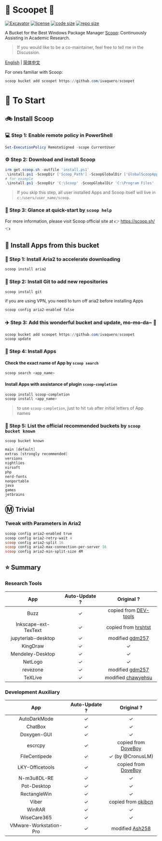 # 🍨 Scoopet 🍨

[![Excavator](https://github.com/ivaquero/scoopet/actions/workflows/ci.yml/badge.svg)](https://github.com/ivaquero/scoopet/actions/workflows/ci.yml)
[![license](https://img.shields.io/github/license/ivaquero/scoopet)](https://github.com/ivaquero/scoopet/blob/master/LICENSE)
[![code size](https://img.shields.io/github/languages/code-size/ivaquero/scoopet.svg)](https://img.shields.io/github/languages/code-size/ivaquero/scoopet.svg)
[![repo size](https://img.shields.io/github/repo-size/ivaquero/scoopet.svg)](https://img.shields.io/github/repo-size/ivaquero/scoopet.svg)

A Bucket for the Best Windows Package Manager [Scoop](https://github.com/ScoopInstaller/Scoop): Continuously Assisting in Academic Research.

> If you would like to be a co-maintainer, feel free to tell me in the Discussion.

<p align="left">
<a href="README.md">English</a> |
<a href="README-CN.md">简体中文</a>
</p>

For ones familiar with Scoop:

```powershell
scoop bucket add scoopet https://github.com/ivaquero/scoopet
```

# :running: To Start

## :bike: Install Scoop

### :computer: Step 1: Enable remote policy in PowerShell

```powershell
Set-ExecutionPolicy RemoteSigned -scope CurrentUser
```

### :gear: Step 2: Download and install Scoop

```powershell
irm get.scoop.sh -outfile 'install.ps1'
.\install.ps1 -ScoopDir ['Scoop_Path'] -ScoopGlobalDir ['GlobalScoopApps_Path'] -NoProxy
# for example
.\install.ps1 -ScoopDir 'C:\Scoop' -ScoopGlobalDir 'C:\Program Files' -NoProxy
```

> If you skip this step, all user installed Apps and Scoop itself will live in `c:/users/user_name/scoop`.

### :book: Step 3: Glance at quick-start by `scoop help`

For more information, please visit Scoop official site at 👉 https://scoop.sh/ 👈

## :car: Install Apps from this bucket

### :train: Step 1: Install Aria2 to accelerate downloading

```powershell
scoop install aria2
```

### :ticket: Step 2: Install Git to add new repositories

```powershell
scoop install git
```

if you are using VPN, you need to turn off aria2 before installing Apps

```powershell
scoop config aria2-enabled false
```

### :airplane: Step 3: Add this wonderful bucket and update, mo-mo-da~ :kiss:

```powershell
scoop bucket add scoopet https://github.com/ivaquero/scoopet
scoop update
```

### :rocket: Step 4: Install Apps

#### Check the exact name of App by `scoop search`

```powershell
scoop search <app_name>
```

#### Install Apps with assistance of plugin `scoop-completion`

```powershell
scoop install scoop-completion
scoop install <app_name>
```

> to use `scoop-completion`, just to hit `tab` after initial letters of App names

### :100: Step 5: List the official recommended buckets by `scoop bucket known`

```powershell
scoop bucket known

main [default]
extras [strongly recommended]
versions
nightlies
nirsoft
php
nerd-fonts
nonportable
java
games
jetbrains
```

## :m: Trivial

### Tweak with Parameters in Aria2

```powershell
scoop config aria2-enabled true
scoop config aria2-retry-wait 4
scoop config aria2-split 16
scoop config aria2-max-connection-per-server 16
scoop config aria2-min-split-size 4M
```

## :star: Summary

### Research Tools

|         App          | Auto-Update ? |                             Original ?                             |
| :------------------: | :-----------: | :----------------------------------------------------------------: |
|         Buzz         |      ✓       | copied from [DEV-tools](https://github.com/anderlli0053/DEV-tools) |
| Inkscape-ext-TexText |      ✓       |   copied from [hrshtst](https://github.com/hrshtst/scoop-bucket)   |
|  jupyterlab-desktop  |      ✓       |       modified [gdm257](https://github.com/gdm257/scoop-257)       |
|       KingDraw       |      ✓       |                                 ✓                                 |
|   Mendeley-Desktop   |      ✓       |                                 ✓                                 |
|       NetLogo        |      ✓       |                                 ✓                                 |
|       revezone       |      ✓       |       modified [gdm257](https://github.com/gdm257/scoop-257)       |
|       TeXLive        |      ✓       |     modified [chawyehsu](https://github.com/chawyehsu/dorado)      |

### Development Auxiliary

|          App           | Auto-Update ? |                         Original ?                          |
| :--------------------: | :-----------: | :---------------------------------------------------------: |
|      AutoDarkMode      |      ✓       |                             ✓                              |
|        ChatBox         |      ✓       |                             ✓                              |
|      Doxygen-GUI       |      ✓       |                             ✓                              |
|        escrcpy         |      ✓       |   copied from [DoveBoy](hhttps://github.com/DoveBoy/Apps)   |
|     FileCentipede      |      ✓       |                      ✓ (by @CronusLM)                      |
|    LKY-Officetools     |      ✓       |   copied from [DoveBoy](hhttps://github.com/DoveBoy/Apps)   |
|      N-m3u8DL-RE       |      ✓       |                             ✓                              |
|      Pot-Desktop       |      ✓       |                             ✓                              |
|      RectangleWin      |      ✓       |                             ✓                              |
|         Viber          |      ✓       | copied from [okibcn](https://github.com/okibcn/ScoopMaster) |
|         WinRAR         |      ✓       |                             ✓                              |
|      WiseCare365       |      ✓       |                             ✓                              |
| VMware-Workstation-Pro |      ✓       |  modified [Ash258](https://github.com/Ash258/Scoop-Ash258)  |
